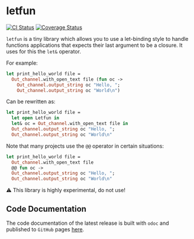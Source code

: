 # letfun

[![CI Status](https://github.com/mbarbin/letfun/workflows/ci/badge.svg)](https://github.com/mbarbin/letfun/actions/workflows/ci.yml)
[![Coverage Status](https://coveralls.io/repos/github/mbarbin/letfun/badge.svg?branch=main)](https://coveralls.io/github/mbarbin/letfun?branch=main)

`letfun` is a tiny library which allows you to use a let-binding style to handle functions applications that expects their last argument to be a closure. It uses for this the `let&` operator.

For example:

```ocaml
let print_hello_world file =
  Out_channel.with_open_text file (fun oc ->
    Out_channel.output_string oc "Hello, ";
    Out_channel.output_string oc "World\n")
```

Can be rewritten as:

```ocaml
let print_hello_world file =
  let open Letfun in
  let& oc = Out_channel.with_open_text file in
  Out_channel.output_string oc "Hello, ";
  Out_channel.output_string oc "World\n"
```

Note that many projects use the `@@` operator in certain situations:

```ocaml
let print_hello_world file =
  Out_channel.with_open_text file
  @@ fun oc ->
  Out_channel.output_string oc "Hello, ";
  Out_channel.output_string oc "World\n"
```

:warning: This library is highly experimental, do not use!

## Code Documentation

The code documentation of the latest release is built with `odoc` and published to `GitHub` pages [here](https://mbarbin.github.io/letfun).
